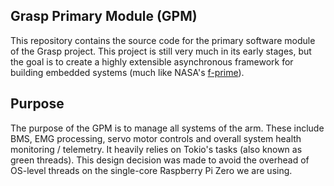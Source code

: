 ## Grasp Primary Module (GPM)
This repository contains the source code for the primary software module of the Grasp project. This project is still very much in its early stages, but the goal is to create a highly extensible asynchronous framework for building embedded systems (much like NASA's [f-prime](https://nasa.github.io/fprime/)). 

## Purpose
The purpose of the GPM is to manage all systems of the arm. These include BMS, EMG processing, servo motor controls and overall system health monitoring / telemetry. It heavily relies on Tokio's tasks (also known as green threads). This design decision was made to avoid the overhead of OS-level threads on the single-core Raspberry Pi Zero we are using.